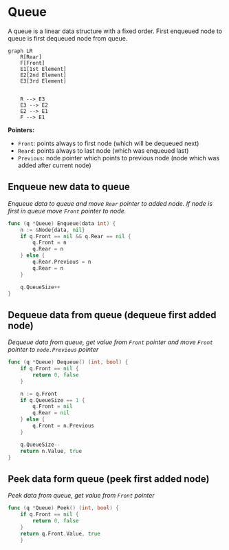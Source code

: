 # Queue

A queue is a linear data structure with a fixed order. First enqueued node to queue is first dequeued node from queue.

```mermaid
graph LR
    R[Rear]
    F[Front]
    E1[1st Element]
    E2[2nd Element]
    E3[3rd Element]
    
    
    R --> E3
    E3 --> E2
    E2 --> E1
    F --> E1
```

**Pointers:**
- `Front`: points always to first node (which will be dequeued next)
- `Reard`: points always to last node (which was enqueued last)
- `Previous`: node pointer which points to previous node (node which was added after current node)

## Enqueue new data to queue

_Enqueue data to queue and move `Rear` pointer to added node. If node is first in queue move `Front` pointer to node._

```go
func (q *Queue) Enqueue(data int) {
	n := &Node{data, nil}
	if q.Front == nil && q.Rear == nil {
		q.Front = n
		q.Rear = n
	} else {
		q.Rear.Previous = n
		q.Rear = n
	}

	q.QueueSize++
}
```

## Dequeue data from queue (dequeue first added node)

_Dequeue data from queue, get value from `Front` pointer and move `Front` pointer to `node.Previous` pointer_

```go
func (q *Queue) Dequeue() (int, bool) {
	if q.Front == nil {
		return 0, false
	}

	n := q.Front
	if q.QueueSize == 1 {
		q.Front = nil
		q.Rear = nil
	} else {
		q.Front = n.Previous
	}

	q.QueueSize--
	return n.Value, true
}
```

## Peek data form queue (peek first added node)

_Peek data from queue, get value from `Front` pointer_

```go
func (q *Queue) Peek() (int, bool) {
    if q.Front == nil {
        return 0, false
    }
    return q.Front.Value, true
    }
```